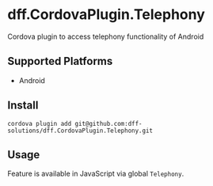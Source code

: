 # dff.CordovaPlugin.Telephony

Cordova plugin to access telephony functionality of Android

## Supported Platforms
  * Android
  
## Install

    cordova plugin add git@github.com:dff-solutions/dff.CordovaPlugin.Telephony.git
    
## Usage
Feature is available in JavaScript via global `Telephony`.
